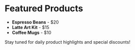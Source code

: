 # Featured Products

- **Espresso Beans** - $20
- **Latte Art Kit** - $15
- **Coffee Mugs** - $10

Stay tuned for daily product highlights and special discounts!
